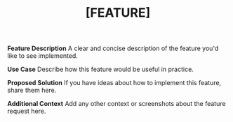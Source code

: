 ﻿---
name: Feature Request
about: Suggest an idea for this project
title: '[FEATURE] '
labels: enhancement
assignees: ''
---

**Feature Description**
A clear and concise description of the feature you'd like to see implemented.

**Use Case**
Describe how this feature would be useful in practice.

**Proposed Solution**
If you have ideas about how to implement this feature, share them here.

**Additional Context**
Add any other context or screenshots about the feature request here.
